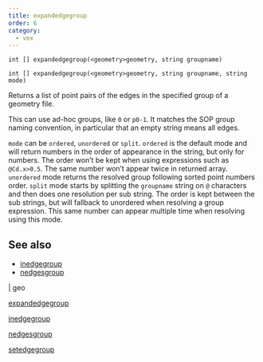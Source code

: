 ```yaml
---
title: expandedgegroup
order: 6
category:
  - vex
---
```


`int [] expandedgegroup(<geometry>geometry, string groupname)`

`int [] expandedgegroup(<geometry>geometry, string groupname, string mode)`

Returns a list of point pairs of the edges in the specified group of a geometry file.

This can use ad-hoc groups, like `0` or `p0-1`. It matches the SOP group naming convention, in particular that an empty string means all edges.

`mode` can be `ordered`, `unordered` or `split`.
`ordered` is the default mode and will return numbers in the order of appearance in the string, but only for numbers. The order won’t be kept when using expressions such as `@Cd.x>0.5`. The same number won’t appear twice in returned array.
`unordered` mode returns the resolved group following sorted point numbers order.
`split` mode starts by splitting the `groupname` string on `@` characters and then does one resolution per sub string. The order is kept between the sub strings, but will fallback to unordered when resolving a group expression. This same number can appear multiple time when resolving using this mode.



## See also

- [inedgegroup](inedgegroup.html)
- [nedgesgroup](nedgesgroup.html)

|
geo

[expandedgegroup](expandedgegroup.html)

[inedgegroup](inedgegroup.html)

[nedgesgroup](nedgesgroup.html)

[setedgegroup](setedgegroup.html)
